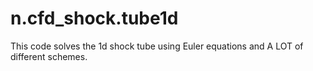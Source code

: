 # n.cfd_shock.tube1d
This code solves the 1d shock tube using Euler equations and A LOT of different schemes.
